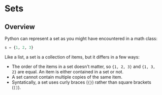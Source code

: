 # Sets
## Overview
Python can represent a set as you might have encountered in a math class:
```python
s = {1, 2, 3}
```
Like a list, a set is a collection of items, but it differs in a few ways:
* The order of the items in a set doesn't matter, so `{1, 2, 3}` and `{1, 3, 2}` are equal. An item is either contained in a set or not.
* A set cannot contain multiple copies of the same item.
* Syntatically, a set uses curly braces (`{}`) rather than square brackets (`[]`).

